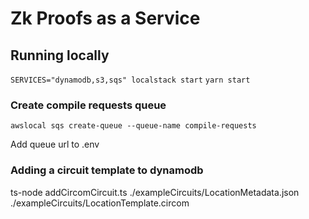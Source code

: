 # Zk Proofs as a Service

## Running locally
```SERVICES="dynamodb,s3,sqs" localstack start```
```yarn start```

### Create compile requests queue
```awslocal sqs create-queue --queue-name compile-requests```

Add queue url to .env

### Adding a circuit template to dynamodb
ts-node addCircomCircuit.ts ./exampleCircuits/LocationMetadata.json ./exampleCircuits/LocationTemplate.circom
